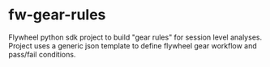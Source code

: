 # fw-gear-rules
Flywheel python sdk project to build "gear rules" for session level analyses. Project uses a generic json template to define flywheel gear workflow and pass/fail conditions.
